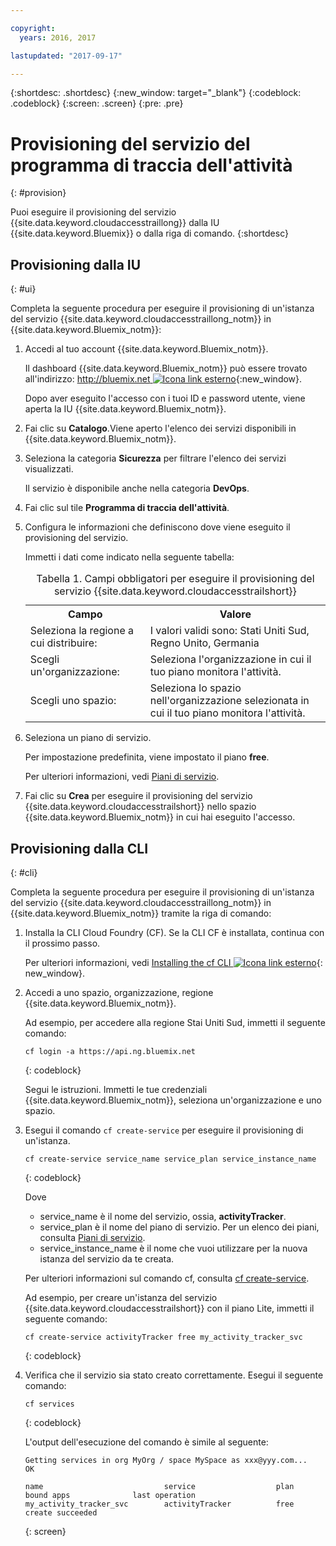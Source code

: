```yaml
---

copyright:
  years: 2016, 2017

lastupdated: "2017-09-17"

---
```



{:shortdesc: .shortdesc}
{:new_window: target="_blank"}
{:codeblock: .codeblock}
{:screen: .screen}
{:pre: .pre}


# Provisioning del servizio del programma di traccia dell'attività 
{: #provision}

Puoi eseguire il provisioning del servizio {{site.data.keyword.cloudaccesstraillong}} dalla IU {{site.data.keyword.Bluemix}} o dalla riga di comando.
{:shortdesc}


## Provisioning dalla IU
{: #ui}

Completa la seguente procedura per eseguire il provisioning di un'istanza del servizio {{site.data.keyword.cloudaccesstraillong_notm}} in {{site.data.keyword.Bluemix_notm}}:

1. Accedi al tuo account {{site.data.keyword.Bluemix_notm}}.

    Il dashboard {{site.data.keyword.Bluemix_notm}} può essere trovato all'indirizzo: [http://bluemix.net ![Icona link esterno](../../../icons/launch-glyph.svg "Icona link esterno")](http://bluemix.net){:new_window}.
    
	Dopo aver eseguito l'accesso con i tuoi ID e password utente, viene aperta la IU {{site.data.keyword.Bluemix_notm}}.

2. Fai clic su **Catalogo**.Viene aperto l'elenco dei servizi disponibili in {{site.data.keyword.Bluemix_notm}}.

3. Seleziona la categoria **Sicurezza** per filtrare l'elenco dei servizi visualizzati.

    Il servizio è disponibile anche nella categoria **DevOps**.

4. Fai clic sul tile **Programma di traccia dell'attività**.

5. Configura le informazioni che definiscono dove viene eseguito il provisioning del servizio. 

    Immetti i dati come indicato nella seguente tabella: 

    <table>
	  <caption>Tabella 1. Campi obbligatori per eseguire il provisioning del servizio {{site.data.keyword.cloudaccesstrailshort}}</caption>
	  <tr>
	    <th>Campo</th>
		<th>Valore </th>
	  </tr>
	  <tr>
	    <td>Seleziona la regione a cui distribuire:</td>
		<td>I valori validi sono: Stati Uniti Sud, Regno Unito, Germania</td>
	  </tr>
	  <tr>
	    <td>Scegli un'organizzazione: </td>
		<td>Seleziona l'organizzazione in cui il tuo piano monitora l'attività.</td>
	  </tr>
	  <tr>
	    <td>Scegli uno spazio:</td>
		<td>Seleziona lo spazio nell'organizzazione selezionata in cui il tuo piano monitora l'attività. </td>
	  </tr>
	</table>

6. Seleziona un piano di servizio. 

    Per impostazione predefinita, viene impostato il piano **free**.

    Per ulteriori informazioni, vedi [Piani di servizio](/docs/services/cloud-activity-tracker/activity_tracker_ov.html#plans).
	
7. Fai clic su **Crea** per eseguire il provisioning del servizio {{site.data.keyword.cloudaccesstrailshort}} nello spazio
{{site.data.keyword.Bluemix_notm}} in cui hai eseguito l'accesso.
  
 

## Provisioning dalla CLI
{: #cli}

Completa la seguente procedura per eseguire il provisioning di un'istanza del servizio {{site.data.keyword.cloudaccesstraillong_notm}}
in {{site.data.keyword.Bluemix_notm}} tramite la riga di comando:

1. Installa la CLI Cloud Foundry (CF). Se la CLI CF è installata, continua con il prossimo passo.

   Per ulteriori informazioni, vedi [Installing the cf CLI ![Icona link esterno](../../../icons/launch-glyph.svg "Icona link esterno")](http://docs.cloudfoundry.org/cf-cli/install-go-cli.html){: new_window}. 
    
2. Accedi a uno spazio, organizzazione, regione {{site.data.keyword.Bluemix_notm}}. 

    Ad esempio, per accedere alla regione Stai Uniti Sud, immetti il seguente comando:

    ```
    cf login -a https://api.ng.bluemix.net
    ```
    {: codeblock}

    Segui le istruzioni. Immetti le tue credenziali {{site.data.keyword.Bluemix_notm}}, seleziona un'organizzazione e uno spazio.
	
3. Esegui il comando `cf create-service` per eseguire il provisioning di un'istanza.

    ```
	cf create-service service_name service_plan service_instance_name
	```
	{: codeblock}
	
	Dove
	
	* service_name è il nome del servizio, ossia, **activityTracker**.
	* service_plan è il nome del piano di servizio. Per un elenco dei piani, consulta [Piani di servizio](/docs/services/cloud-activity-tracker/activity_tracker_ov.html#plans).
	* service_instance_name è il nome che vuoi utilizzare per la nuova istanza del servizio da te creata.
	
	Per ulteriori informazioni sul comando cf, consulta [cf create-service](/docs/cli/reference/cfcommands/index.html#cf_create-service).

	Ad esempio, per creare un'istanza del servizio {{site.data.keyword.cloudaccesstrailshort}} con il piano Lite, immetti il seguente comando:
	
	```
	cf create-service activityTracker free my_activity_tracker_svc
	```
	{: codeblock}
	
4. Verifica che il servizio sia stato creato correttamente. Esegui il seguente comando:

    ```	
	cf services
	```
	{: codeblock}
	
	L'output dell'esecuzione del comando è simile al seguente:
	
	```
    Getting services in org MyOrg / space MySpace as xxx@yyy.com...
    OK
    
    name                           service                  plan                   bound apps              last operation
    my_activity_tracker_svc        activityTracker          free                                           create succeeded
	```
	{: screen}

	




